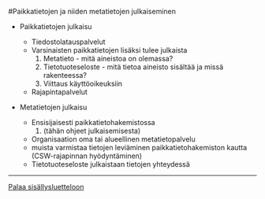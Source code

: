 #Paikkatietojen ja niiden metatietojen julkaiseminen

* Paikkatietojen julkaisu 
  - Tiedostolatauspalvelut
  - Varsinaisten paikkatietojen lisäksi tulee julkaista
    1. Metatieto - mitä aineistoa on olemassa?
    2. Tietotuoteseloste - mitä tietoa aineisto sisältää ja missä rakenteessa?
    3. Viittaus käyttöoikeuksiin
  - Rajapintapalvelut

* Metatietojen julkaisu
  - Ensisijaisesti paikkatietohakemistossa
    1. (tähän ohjeet julkaisemisesta)
  - Organisaation oma tai alueellinen metatietopalvelu
  - muista varmistaa tietojen leviäminen paikkatietohakemiston kautta (CSW-rajapinnan hyödyntäminen)
  - Tietotuoteseloste julkaistaan tietojen yhteydessä

-----
[Palaa sisällysluetteloon](Sisällysluettelo.md)
